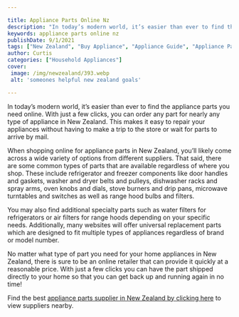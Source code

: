 ```yaml
---

title: Appliance Parts Online Nz
description: "In today’s modern world, it’s easier than ever to find the appliance parts you need online. With just a few clicks, you can order ...swipe up to find out"
keywords: appliance parts online nz
publishDate: 9/1/2021
tags: ["New Zealand", "Buy Appliance", "Appliance Guide", "Appliance Parts"]
author: Curtis
categories: ["Household Appliances"]
cover: 
 image: /img/newzealand/393.webp
 alt: 'someones helpful new zealand goals'

---
```


In today’s modern world, it’s easier than ever to find the appliance parts you need online. With just a few clicks, you can order any part for nearly any type of appliance in New Zealand. This makes it easy to repair your appliances without having to make a trip to the store or wait for parts to arrive by mail. 

When shopping online for appliance parts in New Zealand, you’ll likely come across a wide variety of options from different suppliers. That said, there are some common types of parts that are available regardless of where you shop. These include refrigerator and freezer components like door handles and gaskets, washer and dryer belts and pulleys, dishwasher racks and spray arms, oven knobs and dials, stove burners and drip pans, microwave turntables and switches as well as range hood bulbs and filters. 

You may also find additional specialty parts such as water filters for refrigerators or air filters for range hoods depending on your specific needs. Additionally, many websites will offer universal replacement parts which are designed to fit multiple types of appliances regardless of brand or model number. 

No matter what type of part you need for your home appliances in New Zealand, there is sure to be an online retailer that can provide it quickly at a reasonable price. With just a few clicks you can have the part shipped directly to your home so that you can get back up and running again in no time!

Find the best <a href="/pages/appliance-parts-suppliers/new-zealand/">appliance parts supplier in New Zealand by clicking here</a> to view suppliers nearby.
